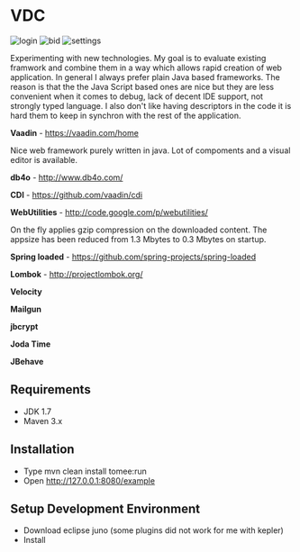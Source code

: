 VDC
===


![login](https://raw.github.com/reluxa/VDC/tree/master/images/login.png)
![bid](https://raw.github.com/reluxa/VDC/tree/master/images/bid.png)
![settings](https://raw.github.com/reluxa/VDC/tree/master/images/settings.png)

Experimenting with new technologies. My goal is to evaluate existing framwork and combine them in a way which 
allows rapid creation of web application. In general I always prefer plain Java based frameworks. 
The reason is that the the Java Script based ones are nice but they are less convenient when it comes to debug, 
lack of decent IDE support, not strongly typed language. I also don't like having descriptors in the code it is hard 
them to keep in synchron with the rest of the application. 

**Vaadin** - https://vaadin.com/home

Nice web framework purely written in java. Lot of compoments and a visual editor is available.

**db4o** - http://www.db4o.com/

**CDI** - https://github.com/vaadin/cdi

**WebUtilities** - http://code.google.com/p/webutilities/

On the fly applies gzip compression on the downloaded content. The appsize has been reduced from 1.3 Mbytes to 0.3 Mbytes on startup.

**Spring loaded** - https://github.com/spring-projects/spring-loaded

**Lombok** - http://projectlombok.org/

**Velocity**

**Mailgun**

**jbcrypt**

**Joda Time**

**JBehave**



Requirements
------------

* JDK 1.7
* Maven 3.x

Installation
------------

* Type mvn clean install tomee:run
* Open http://127.0.0.1:8080/example

Setup Development Environment
-----------------------------

* Download eclipse juno (some plugins did not work for me with kepler)
* Install 


